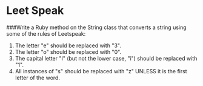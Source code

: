# Leet Speak

###Write a Ruby method on the String class that converts a string using some of the rules of Leetspeak:

1. The letter "e" should be replaced with "3".
2. The letter "o" should be replaced with "0".
3. The capital letter "I" (but not the lower case, "i") should be replaced with "1".
4. All instances of "s" should be replaced with "z" UNLESS it is the first letter of the word.
